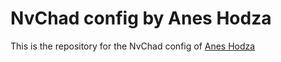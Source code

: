 # NvChad config by Anes Hodza
This is the repository for the NvChad config of [Anes Hodza](https://github.com/aneshodza)
